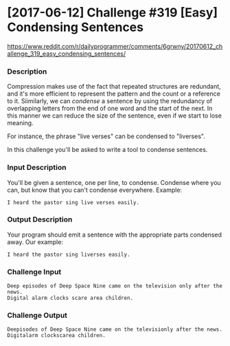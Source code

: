 # [2017-06-12] Challenge #319 [Easy] Condensing Sentences

https://www.reddit.com/r/dailyprogrammer/comments/6grwny/20170612_challenge_319_easy_condensing_sentences/

### Description

Compression makes use of the fact that repeated structures are redundant, and it's more efficient to represent the pattern and the count or a reference to it. Siimilarly, we can _condense_ a sentence by using the redundancy of overlapping letters from the end of one word and the start of the next. In this manner we can reduce the size of the sentence, even if we start to lose meaning.

For instance, the phrase "live verses" can be condensed to "liverses".

In this challenge you'll be asked to write a tool to condense sentences.

### Input Description

You'll be given a sentence, one per line, to condense. Condense where you can, but know that you can't condense everywhere. Example:

    I heard the pastor sing live verses easily.
    

### Output Description

Your program should emit a sentence with the appropriate parts condensed away. Our example:

    I heard the pastor sing liverses easily. 
    

### Challenge Input

    Deep episodes of Deep Space Nine came on the television only after the news.
    Digital alarm clocks scare area children.
    

### Challenge Output

    Deepisodes of Deep Space Nine came on the televisionly after the news.
    Digitalarm clockscarea children.
